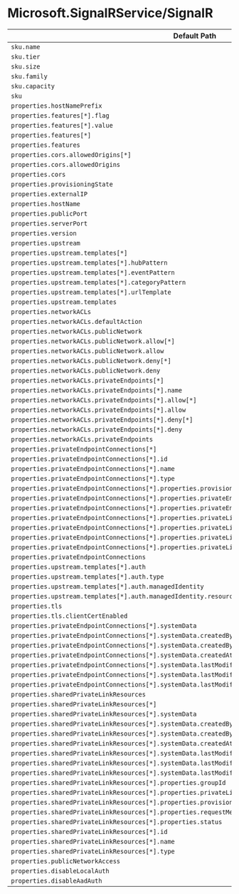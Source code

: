 # Microsoft.SignalRService/SignalR

| Default Path | Alias |
|---|---|
| `sku.name` | `Microsoft.SignalRservice/SignalR/sku.name` |
| `sku.tier` | `Microsoft.SignalRservice/SignalR/sku.tier` |
| `sku.size` | `Microsoft.SignalRservice/SignalR/sku.size` |
| `sku.family` | `Microsoft.SignalRservice/SignalR/sku.family` |
| `sku.capacity` | `Microsoft.SignalRservice/SignalR/sku.capacity` |
| `sku` | `Microsoft.SignalRservice/SignalR/sku` |
| `properties.hostNamePrefix` | `Microsoft.SignalRservice/SignalR/hostNamePrefix` |
| `properties.features[*].flag` | `Microsoft.SignalRservice/SignalR/features[*].flag` |
| `properties.features[*].value` | `Microsoft.SignalRservice/SignalR/features[*].value` |
| `properties.features[*]` | `Microsoft.SignalRservice/SignalR/features[*]` |
| `properties.features` | `Microsoft.SignalRservice/SignalR/features` |
| `properties.cors.allowedOrigins[*]` | `Microsoft.SignalRservice/SignalR/cors.allowedOrigins[*]` |
| `properties.cors.allowedOrigins` | `Microsoft.SignalRservice/SignalR/cors.allowedOrigins` |
| `properties.cors` | `Microsoft.SignalRservice/SignalR/cors` |
| `properties.provisioningState` | `Microsoft.SignalRService/SignalR/provisioningState` |
| `properties.externalIP` | `Microsoft.SignalRService/SignalR/externalIP` |
| `properties.hostName` | `Microsoft.SignalRService/SignalR/hostName` |
| `properties.publicPort` | `Microsoft.SignalRService/SignalR/publicPort` |
| `properties.serverPort` | `Microsoft.SignalRService/SignalR/serverPort` |
| `properties.version` | `Microsoft.SignalRService/SignalR/version` |
| `properties.upstream` | `Microsoft.SignalRService/SignalR/upstream` |
| `properties.upstream.templates[*]` | `Microsoft.SignalRService/SignalR/upstream.templates[*]` |
| `properties.upstream.templates[*].hubPattern` | `Microsoft.SignalRService/SignalR/upstream.templates[*].hubPattern` |
| `properties.upstream.templates[*].eventPattern` | `Microsoft.SignalRService/SignalR/upstream.templates[*].eventPattern` |
| `properties.upstream.templates[*].categoryPattern` | `Microsoft.SignalRService/SignalR/upstream.templates[*].categoryPattern` |
| `properties.upstream.templates[*].urlTemplate` | `Microsoft.SignalRService/SignalR/upstream.templates[*].urlTemplate` |
| `properties.upstream.templates` | `Microsoft.SignalRService/SignalR/upstream.templates` |
| `properties.networkACLs` | `Microsoft.SignalRService/SignalR/networkACLs` |
| `properties.networkACLs.defaultAction` | `Microsoft.SignalRService/SignalR/networkACLs.defaultAction` |
| `properties.networkACLs.publicNetwork` | `Microsoft.SignalRService/SignalR/networkACLs.publicNetwork` |
| `properties.networkACLs.publicNetwork.allow[*]` | `Microsoft.SignalRService/SignalR/networkACLs.publicNetwork.allow[*]` |
| `properties.networkACLs.publicNetwork.allow` | `Microsoft.SignalRService/SignalR/networkACLs.publicNetwork.allow` |
| `properties.networkACLs.publicNetwork.deny[*]` | `Microsoft.SignalRService/SignalR/networkACLs.publicNetwork.deny[*]` |
| `properties.networkACLs.publicNetwork.deny` | `Microsoft.SignalRService/SignalR/networkACLs.publicNetwork.deny` |
| `properties.networkACLs.privateEndpoints[*]` | `Microsoft.SignalRService/SignalR/networkACLs.privateEndpoints[*]` |
| `properties.networkACLs.privateEndpoints[*].name` | `Microsoft.SignalRService/SignalR/networkACLs.privateEndpoints[*].name` |
| `properties.networkACLs.privateEndpoints[*].allow[*]` | `Microsoft.SignalRService/SignalR/networkACLs.privateEndpoints[*].allow[*]` |
| `properties.networkACLs.privateEndpoints[*].allow` | `Microsoft.SignalRService/SignalR/networkACLs.privateEndpoints[*].allow` |
| `properties.networkACLs.privateEndpoints[*].deny[*]` | `Microsoft.SignalRService/SignalR/networkACLs.privateEndpoints[*].deny[*]` |
| `properties.networkACLs.privateEndpoints[*].deny` | `Microsoft.SignalRService/SignalR/networkACLs.privateEndpoints[*].deny` |
| `properties.networkACLs.privateEndpoints` | `Microsoft.SignalRService/SignalR/networkACLs.privateEndpoints` |
| `properties.privateEndpointConnections[*]` | `Microsoft.SignalRService/SignalR/privateEndpointConnections[*]` |
| `properties.privateEndpointConnections[*].id` | `Microsoft.SignalRService/SignalR/privateEndpointConnections[*].id` |
| `properties.privateEndpointConnections[*].name` | `Microsoft.SignalRService/SignalR/privateEndpointConnections[*].name` |
| `properties.privateEndpointConnections[*].type` | `Microsoft.SignalRService/SignalR/privateEndpointConnections[*].type` |
| `properties.privateEndpointConnections[*].properties.provisioningState` | `Microsoft.SignalRService/SignalR/privateEndpointConnections[*].provisioningState` |
| `properties.privateEndpointConnections[*].properties.privateEndpoint` | `Microsoft.SignalRService/SignalR/privateEndpointConnections[*].privateEndpoint` |
| `properties.privateEndpointConnections[*].properties.privateEndpoint.id` | `Microsoft.SignalRService/SignalR/privateEndpointConnections[*].privateEndpoint.id` |
| `properties.privateEndpointConnections[*].properties.privateLinkServiceConnectionState` | `Microsoft.SignalRService/SignalR/privateEndpointConnections[*].privateLinkServiceConnectionState` |
| `properties.privateEndpointConnections[*].properties.privateLinkServiceConnectionState.status` | `Microsoft.SignalRService/SignalR/privateEndpointConnections[*].privateLinkServiceConnectionState.status` |
| `properties.privateEndpointConnections[*].properties.privateLinkServiceConnectionState.description` | `Microsoft.SignalRService/SignalR/privateEndpointConnections[*].privateLinkServiceConnectionState.description` |
| `properties.privateEndpointConnections[*].properties.privateLinkServiceConnectionState.actionsRequired` | `Microsoft.SignalRService/SignalR/privateEndpointConnections[*].privateLinkServiceConnectionState.actionsRequired` |
| `properties.privateEndpointConnections` | `Microsoft.SignalRService/SignalR/privateEndpointConnections` |
| `properties.upstream.templates[*].auth` | `Microsoft.SignalRService/SignalR/upstream.templates[*].auth` |
| `properties.upstream.templates[*].auth.type` | `Microsoft.SignalRService/SignalR/upstream.templates[*].auth.type` |
| `properties.upstream.templates[*].auth.managedIdentity` | `Microsoft.SignalRService/SignalR/upstream.templates[*].auth.managedIdentity` |
| `properties.upstream.templates[*].auth.managedIdentity.resource` | `Microsoft.SignalRService/SignalR/upstream.templates[*].auth.managedIdentity.resource` |
| `properties.tls` | `Microsoft.SignalRService/SignalR/tls` |
| `properties.tls.clientCertEnabled` | `Microsoft.SignalRService/SignalR/tls.clientCertEnabled` |
| `properties.privateEndpointConnections[*].systemData` | `Microsoft.SignalRService/SignalR/privateEndpointConnections[*].systemData` |
| `properties.privateEndpointConnections[*].systemData.createdBy` | `Microsoft.SignalRService/SignalR/privateEndpointConnections[*].systemData.createdBy` |
| `properties.privateEndpointConnections[*].systemData.createdByType` | `Microsoft.SignalRService/SignalR/privateEndpointConnections[*].systemData.createdByType` |
| `properties.privateEndpointConnections[*].systemData.createdAt` | `Microsoft.SignalRService/SignalR/privateEndpointConnections[*].systemData.createdAt` |
| `properties.privateEndpointConnections[*].systemData.lastModifiedBy` | `Microsoft.SignalRService/SignalR/privateEndpointConnections[*].systemData.lastModifiedBy` |
| `properties.privateEndpointConnections[*].systemData.lastModifiedByType` | `Microsoft.SignalRService/SignalR/privateEndpointConnections[*].systemData.lastModifiedByType` |
| `properties.privateEndpointConnections[*].systemData.lastModifiedAt` | `Microsoft.SignalRService/SignalR/privateEndpointConnections[*].systemData.lastModifiedAt` |
| `properties.sharedPrivateLinkResources` | `Microsoft.SignalRService/SignalR/sharedPrivateLinkResources` |
| `properties.sharedPrivateLinkResources[*]` | `Microsoft.SignalRService/SignalR/sharedPrivateLinkResources[*]` |
| `properties.sharedPrivateLinkResources[*].systemData` | `Microsoft.SignalRService/SignalR/sharedPrivateLinkResources[*].systemData` |
| `properties.sharedPrivateLinkResources[*].systemData.createdBy` | `Microsoft.SignalRService/SignalR/sharedPrivateLinkResources[*].systemData.createdBy` |
| `properties.sharedPrivateLinkResources[*].systemData.createdByType` | `Microsoft.SignalRService/SignalR/sharedPrivateLinkResources[*].systemData.createdByType` |
| `properties.sharedPrivateLinkResources[*].systemData.createdAt` | `Microsoft.SignalRService/SignalR/sharedPrivateLinkResources[*].systemData.createdAt` |
| `properties.sharedPrivateLinkResources[*].systemData.lastModifiedBy` | `Microsoft.SignalRService/SignalR/sharedPrivateLinkResources[*].systemData.lastModifiedBy` |
| `properties.sharedPrivateLinkResources[*].systemData.lastModifiedByType` | `Microsoft.SignalRService/SignalR/sharedPrivateLinkResources[*].systemData.lastModifiedByType` |
| `properties.sharedPrivateLinkResources[*].systemData.lastModifiedAt` | `Microsoft.SignalRService/SignalR/sharedPrivateLinkResources[*].systemData.lastModifiedAt` |
| `properties.sharedPrivateLinkResources[*].properties.groupId` | `Microsoft.SignalRService/SignalR/sharedPrivateLinkResources[*].groupId` |
| `properties.sharedPrivateLinkResources[*].properties.privateLinkResourceId` | `Microsoft.SignalRService/SignalR/sharedPrivateLinkResources[*].privateLinkResourceId` |
| `properties.sharedPrivateLinkResources[*].properties.provisioningState` | `Microsoft.SignalRService/SignalR/sharedPrivateLinkResources[*].provisioningState` |
| `properties.sharedPrivateLinkResources[*].properties.requestMessage` | `Microsoft.SignalRService/SignalR/sharedPrivateLinkResources[*].requestMessage` |
| `properties.sharedPrivateLinkResources[*].properties.status` | `Microsoft.SignalRService/SignalR/sharedPrivateLinkResources[*].status` |
| `properties.sharedPrivateLinkResources[*].id` | `Microsoft.SignalRService/SignalR/sharedPrivateLinkResources[*].id` |
| `properties.sharedPrivateLinkResources[*].name` | `Microsoft.SignalRService/SignalR/sharedPrivateLinkResources[*].name` |
| `properties.sharedPrivateLinkResources[*].type` | `Microsoft.SignalRService/SignalR/sharedPrivateLinkResources[*].type` |
| `properties.publicNetworkAccess` | `Microsoft.SignalRService/SignalR/publicNetworkAccess` |
| `properties.disableLocalAuth` | `Microsoft.SignalRService/SignalR/disableLocalAuth` |
| `properties.disableAadAuth` | `Microsoft.SignalRService/SignalR/disableAadAuth` |

